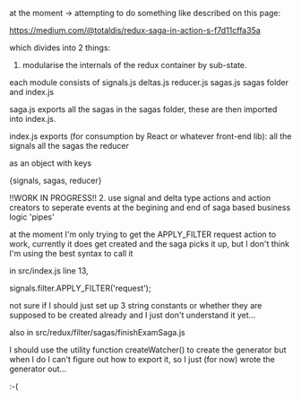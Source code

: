 at the moment -> attempting to do something like described on this page:

https://medium.com/@totaldis/redux-saga-in-action-s-f7d11cffa35a

which divides into 2 things:

1. modularise the internals of the redux container by sub-state.

each module consists of 
  signals.js
  deltas.js
  reducer.js
  sagas.js
  sagas folder
  and index.js

saga.js exports all the sagas in the sagas folder, these are then imported into index.js.

index.js exports (for consumption by React or whatever front-end lib):
  all the signals
  all the sagas
  the reducer

as an object with keys

{signals, sagas, reducer}

!!WORK IN PROGRESS!!
2. use signal and delta type actions and action creators to seperate events at the begining and end of saga based business logic 'pipes' 

at the moment I'm only trying to get the APPLY_FILTER request action to work, currently it does get created and the saga picks it up, but I don't think I'm using the best syntax to call it

in src/index.js line 13, 

signals.filter.APPLY_FILTER('request');


not sure if I should just set up 3 string constants or whether they are supposed to be created already and I just don't understand it yet...

also in src/redux/filter/sagas/finishExamSaga.js

I should use the utility function createWatcher() to create the generator but when I do I can't figure out how to export it, so I just (for now) wrote the generator out... 

:-( 



